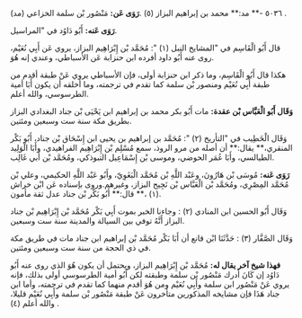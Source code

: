 ٥٠٣٦ -** مد:** محمد بن إبراهيم البزاز (٥) .**رَوَى عَن:** مَنْصُور بْن سلمة الخزاعي (مد) .

**رَوَى عَنه:** أَبُو دَاوُد في "المراسيل.

قال أَبُو الْقَاسِم في "المشايخ النبل (١) ": مُحَمَّد بْن إِبْرَاهِيم البزاز، يروي عَن أَبِي نُعَيْم، روى عنه أَبُو داود أفرده ابن حنزابة عَن الأسباطي، وعندي إنه هُوَ.

هكذا قال أَبُو الْقَاسِم، وما ذكر ابن حنزابة أولى، فإن الأسباطي يروي عَنْ طبقة أقدم من طبقة أَبِي نُعَيْم ومنصور بْن سلمة كما تقدم في ترجمته، وما أخلقه أن يكون أَبَا أمية الطرسوسي، والله أعلم.

**وَقَال أَبُو الْعَبَّاس بْن عقدة:** مات أَبُو بكر محمد بن إبراهيم ابن يَحْيَى بْن جناد البغدادي البزاز بطريق مكة سنة ست وسبعين ومئتين.

وَقَال الْخَطِيب في "التأريخ (٢) ": مُحَمَّد بن إبراهيم بن يحيى ابن إِسْحَاق بْن جناد، أَبُو بَكْر المنقري،** يقال:** أن أصله من مرو الروذ، سمع مُسْلِم بْن إِبْرَاهِيم الفراهيدي، وأَبَا الْوَلِيد الطيالسي، وأَبَا عُمَر الحوضي، وموسى بْن إِسْمَاعِيل التبوذكي، ومُحَمَّد بْن أَبي غَالِب.

**رَوَى عَنه:** مُوسَى بْن هَارُونَ، وعَبْد اللَّهِ بْن مُحَمَّد الْبَغَوِيّ، وأَبُو عَبْد اللَّهِ الحكيمي، وعلي بْن مُحَمَّد المِصْرِي، ومُحَمَّد بْن الْعَبَّاس بْن نَجِيح البزاز، وغيرهم.وروى بإسناده عَن ابْن خراش (١) ،** قال:** أَبُو بَكْر بْن جناد عدل ثقة مأمون.

وَقَال أَبُو الحسين ابن المنادي (٢) : وجاءنا الخبر بموت أَبِي بَكْر مُحَمَّد بْن إِبْرَاهِيم بْن جناد البزاز أَنَّهُ توفي بين السيالة والمدينة سنة ست وسبعين.

وَقَال الصَّفَّار (٣) : حَدَّثَنَا ابْن قانع أن أَبَا بَكْر مُحَمَّد بْن إبراهيم ابن جناد مات في طريق مكة في ذي الحجة من سنة ست وسبعين ومئتين.

**فهذا شيخ آخر يقال له:** مُحَمَّد بْن إِبْرَاهِيم البزاز، ويحتمل أن يكون هُوَ الذي روى عنه أَبُو دَاوُد إن كَانَ أدرك مَنْصُور بْن سلمة وطبقته لكن أَبُو أمية الطرسوسي أولى بذلك، فإنه يروي عَنْ مَنْصُور ابن سلمة وأَبِي نُعَيْم ومن هُوَ أقدم منهما كما تقدم في ترجمته، وأما ابن جناد هَذَا فإن مشايخه المذكورين متأخرون عَنْ طبقة مَنْصُور بْن سلمة وأَبِي نُعَيْم قليلا، والله أعلم (٤) .